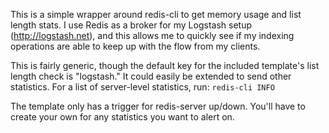 This is a simple wrapper around redis-cli to get memory usage and list length stats.
I use Redis as a broker for my Logstash setup (http://logstash.net), and this allows me to
quickly see if my indexing operations are able to keep up with the flow from my clients.

This is fairly generic, though the default key for the included template's list length check is "logstash." 
It could easily be extended to send other statistics.  For a list of server-level statistics, run:
```redis-cli INFO```

The template only has a trigger for redis-server up/down.  You'll have to create your own for any statistics 
you want to alert on.
